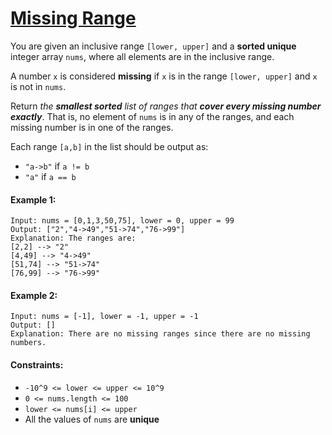 # [Missing Range](https://leetcode.com/explore/interview/card/top-interview-questions-medium/103/array-and-strings/782/)
You are given an inclusive range `[lower, upper]` and a **sorted unique** integer array `nums`, where all elements are in the inclusive range.  
  
A number `x` is considered **missing** if `x` is in the range `[lower, upper]` and `x` is not in `nums`.  
  
Return *the **smallest sorted** list of ranges that **cover every missing number exactly***. That is, no element of `nums` is in any of the ranges, and each missing number is in one of the ranges.  
  
Each range `[a,b]` in the list should be output as:
- `"a->b"` if `a != b`
- `"a"` if `a == b`

#### Example 1:
```
Input: nums = [0,1,3,50,75], lower = 0, upper = 99
Output: ["2","4->49","51->74","76->99"]
Explanation: The ranges are:
[2,2] --> "2"
[4,49] --> "4->49"
[51,74] --> "51->74"
[76,99] --> "76->99"
```

#### Example 2:
```
Input: nums = [-1], lower = -1, upper = -1
Output: []
Explanation: There are no missing ranges since there are no missing numbers.
```

#### Constraints:
- `-10^9 <= lower <= upper <= 10^9`
- `0 <= nums.length <= 100`
- `lower <= nums[i] <= upper`
- All the values of `nums` are **unique**

